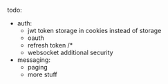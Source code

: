 todo:
  - auth: 
    - jwt token storage in cookies instead of storage
    - oauth
    - refresh token /*
    - websocket additional security
 - messaging:
    - paging
    - more stuff
    
